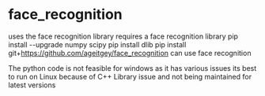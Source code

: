 # face_recognition
uses the face recognition library
requires a face recognition library 
pip install --upgrade numpy scipy
pip install dlib
pip install git+https://github.com/ageitgey/face_recognition
can use face recognition


The python code is not feasible for windows as it has various issues
its best to run on Linux because of C++ Library issue and not being maintained for latest versions